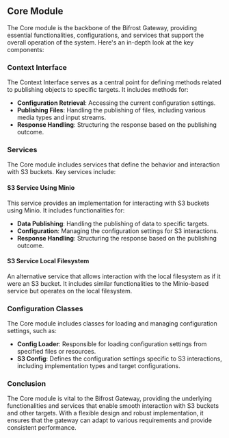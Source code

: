 ## Core Module

The Core module is the backbone of the Bifrost Gateway, providing essential functionalities, configurations, and services that support the overall operation of the system. Here's an in-depth look at the key components:

### Context Interface

The Context Interface serves as a central point for defining methods related to publishing objects to specific targets. It includes methods for:

- **Configuration Retrieval**: Accessing the current configuration settings.
- **Publishing Files**: Handling the publishing of files, including various media types and input streams.
- **Response Handling**: Structuring the response based on the publishing outcome.

### Services

The Core module includes services that define the behavior and interaction with S3 buckets. Key services include:

#### S3 Service Using Minio

This service provides an implementation for interacting with S3 buckets using Minio. It includes functionalities for:

- **Data Publishing**: Handling the publishing of data to specific targets.
- **Configuration**: Managing the configuration settings for S3 interactions.
- **Response Handling**: Structuring the response based on the publishing outcome.

#### S3 Service Local Filesystem

An alternative service that allows interaction with the local filesystem as if it were an S3 bucket. It includes similar functionalities to the Minio-based service but operates on the local filesystem.

### Configuration Classes

The Core module includes classes for loading and managing configuration settings, such as:

- **Config Loader**: Responsible for loading configuration settings from specified files or resources.
- **S3 Config**: Defines the configuration settings specific to S3 interactions, including implementation types and target configurations.

### Conclusion

The Core module is vital to the Bifrost Gateway, providing the underlying functionalities and services that enable smooth interaction with S3 buckets and other targets. With a flexible design and robust implementation, it ensures that the gateway can adapt to various requirements and provide consistent performance.

